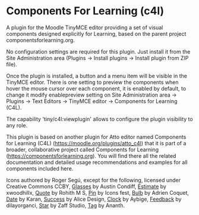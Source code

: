 # Components For Learning (c4l)
 
A plugin for the Moodle TinyMCE editor providing a set of visual components designed explicitly for Learning, based on the parent project componentsforlearning.org.

No configuration settings are required for this plugin. Just install it from the Site Administration area (Plugins → Install plugins → Install plugin from ZIP file). 

Once the plugin is installed, a button and a menu item will be visible in the TinyMCE editor. There is one setting to preview the components when hover the mouse cursor over each component, it is enabled by default, to change it modify enablepreview setting on Site Administration area → Plugins → Text Editors → TinyMCE editor → Components for Learning (C4L).

The capability 'tiny/c4l:viewplugin' allows to configure the plugin visibility to any role.

This plugin is based on another plugin for Atto editor named Components for Learning (C4L) (https://moodle.org/plugins/atto_c4l) that it is part of a broader, collaborative project called Components for Learning (https://componentsforlearning.org). You will find there all the related documentation and detailed usage recommendations and examples for all components included here.

Icons authored by Roger Segú, except for the following, licensed under Creative Commons CCBY, [Glasses](https://thenounproject.com/icon/70907/) by Austin Condiff, [Estimate](https://thenounproject.com/icon/1061038/) by xwoodhillx, [Quote](https://thenounproject.com/icon/77920/) by Rohith M S, [Pin](https://thenounproject.com/icon/689105/) by Icons fest, [Bulb](https://thenounproject.com/icon/1175583/) by Adrien Coquet, [Date](https://thenounproject.com/icon/1272092/) by Karan, [Success](https://thenounproject.com/icon/3405499/) by Alice Design, [Clock](https://thenounproject.com/icon/2310543/) by Aybige, [Feedback](https://thenounproject.com/icon/651868/) by dilayorganci, [Star](https://thenounproject.com/icon/1368720/) by Zaff Studio, [Tag](https://thenounproject.com/icon/938953/) by Ananth.
